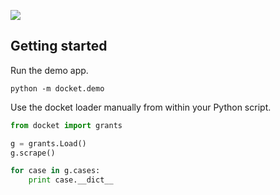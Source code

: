 ![](https://cloud.githubusercontent.com/assets/109988/10271018/de09785a-6ad0-11e5-90d9-f50582d62824.png)

## Getting started
Run the demo app.
```
python -m docket.demo
```

Use the docket loader manually from within your Python script.
```python
from docket import grants

g = grants.Load()
g.scrape()

for case in g.cases:
    print case.__dict__
```